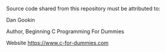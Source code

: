 Source code shared from this repository must be attributed to:

Dan Gookin

Author, Beginning C Programming For Dummies

Website https://www.c-for-dummies.com
